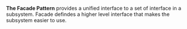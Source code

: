 **The Facade Pattern** provides a unified interface to a set of interface in a subsystem. Facade defindes a higher level interface that makes the subsystem easier to use.
